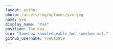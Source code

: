```yaml
---
layout: author
photo: /assets/img/uploads/yve.jpg
name: yve
display_name: "Yve"
position: The Gay
bio: "Somehow knowledgeable but somehow not."
github_username: YveGao909
---
```


